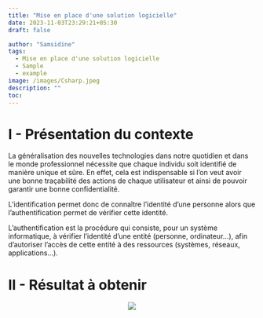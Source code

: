```yaml
---
title: "Mise en place d'une solution logicielle"
date: 2023-11-03T23:29:21+05:30
draft: false

author: "Samsidine"
tags:
  - Mise en place d'une solution logicielle
  - Sample
  - example
image: /images/Csharp.jpeg
description: ""
toc:
---
```


# I - Présentation du contexte

La généralisation des nouvelles technologies dans notre quotidien et dans le monde professionnel nécessite que chaque individu soit identifié de manière unique et sûre. En effet, cela est indispensable si l’on veut avoir une bonne traçabilité des actions de chaque utilisateur et ainsi de pouvoir garantir une bonne confidentialité.

L’identification permet donc de connaître l’identité d’une personne alors que l’authentification permet de vérifier cette identité.

L’authentification est la procédure qui consiste, pour un système informatique, à vérifier l’identité d’une entité (personne, ordinateur…), afin d’autoriser l’accès de cette entité à des ressources (systèmes, réseaux, applications…).
# II - Résultat à obtenir


<center><img src="/images/ap4.png"></center>
